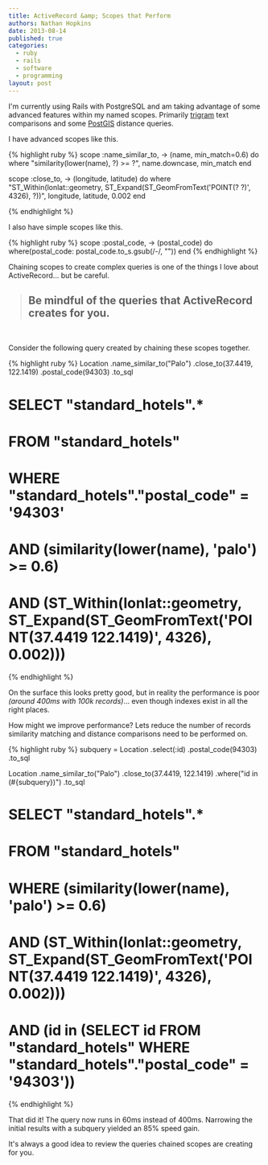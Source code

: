 ```yaml
---
title: ActiveRecord &amp; Scopes that Perform
authors: Nathan Hopkins
date: 2013-08-14
published: true
categories:
  - ruby
  - rails
  - software
  - programming
layout: post
---
```


I'm currently using Rails with PostgreSQL and am taking advantage
of some advanced features within my named scopes.
Primarily [trigram](http://www.postgresql.org/docs/9.2/static/pgtrgm.html) text
comparisons and some [PostGIS](http://postgis.net) distance queries.

I have advanced scopes like this.

{% highlight ruby %}
scope :name_similar_to, -> (name, min_match=0.6) do
  where "similarity(lower(name), ?) >= ?",
    name.downcase,
    min_match
end

scope :close_to, -> (longitude, latitude) do
  where "ST_Within(lonlat::geometry, ST_Expand(ST_GeomFromText('POINT(? ?)', 4326), ?))",
    longitude,
    latitude,
    0.002
end

{% endhighlight %}

I also have simple scopes like this.

{% highlight ruby %}
scope :postal_code, -> (postal_code) do
  where(postal_code: postal_code.to_s.gsub(/\-/, ""))
end
{% endhighlight %}

Chaining scopes to create complex queries is one of the things I love about ActiveRecord... but be careful.

> ## Be mindful of the queries that ActiveRecord creates for you.

<br />

Consider the following query created by chaining these scopes together.

{% highlight ruby %}
Location
  .name_similar_to("Palo")
  .close_to(37.4419, 122.1419)
  .postal_code(94303)
  .to_sql

# SELECT "standard_hotels".*
# FROM "standard_hotels"
# WHERE "standard_hotels"."postal_code" = '94303'
# AND (similarity(lower(name), 'palo') >= 0.6)
# AND (ST_Within(lonlat::geometry, ST_Expand(ST_GeomFromText('POINT(37.4419 122.1419)', 4326), 0.002)))
{% endhighlight %}

On the surface this looks pretty good,
but in reality the performance is poor _(around 400ms with 100k records)_...
even though indexes exist in all the right places.

How might we improve performance?
Lets reduce the number of records similarity matching and distance comparisons need to be performed on.

{% highlight ruby %}
subquery = Location
  .select(:id)
  .postal_code(94303)
  .to_sql

Location
  .name_similar_to("Palo")
  .close_to(37.4419, 122.1419)
  .where("id in (#{subquery})")
  .to_sql

# SELECT "standard_hotels".*
# FROM "standard_hotels"
# WHERE (similarity(lower(name), 'palo') >= 0.6)
# AND (ST_Within(lonlat::geometry, ST_Expand(ST_GeomFromText('POINT(37.4419 122.1419)', 4326), 0.002)))
# AND (id in (SELECT id FROM "standard_hotels"  WHERE "standard_hotels"."postal_code" = '94303'))
{% endhighlight %}

That did it!
The query now runs in 60ms instead of 400ms.
Narrowing the initial results with a subquery yielded an 85% speed gain.

It's always a good idea to review the queries chained scopes are creating for you.
